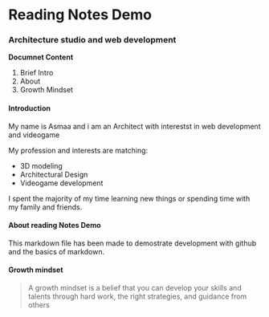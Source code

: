 # Reading Notes Demo

### Architecture studio and web development

**Documnet Content**

1. Brief Intro
2. About
3. Growth Mindset

#### Introduction
My name is Asmaa and i am an Architect with interestst in web development and videogame

My profession and interests are matching:

- 3D modeling 
- Architectural Design 
- Videogame development

I spent the majority of my time learning new things or spending time with my family and friends.

#### About reading Notes Demo
This markdown file has been made to demostrate development with github and the basics of markdown.

#### Growth mindset
> A growth mindset is a belief that you can develop your skills and talents through hard work, the right strategies, and guidance from others
